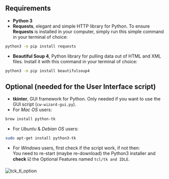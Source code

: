 ## Requirements
- **Python 3**
- **Requests**, elegant and simple HTTP library for Python.
To ensure **Requests** is installed in your computer, simply run this simple command in your terminal of choice:
```bash
python3 -m pip install requests
```
- **Beautiful Soup 4**, Python library for pulling data out of HTML and XML files.
Install it with this command in your terminal of choice:
```bash
python3 -m pip install beautifulsoup4
```

## Optional (needed for the User Interface script)
- **tkinter**, GUI framework for Python. Only needed if you want to use the GUI script (`cw-wizard-gui.py`).
 - For *Mac OS* users:
```bash
brew install python-tk
```
 - For *Ubuntu* & *Debian OS* users:
```bash
sudo apt-get install python3-tk
```
 - For *Windows* users, first check if the script work, if not then:  
You need to re-start (maybe re-download) the Python3 installer and **check** ☑️ the Optional Features named `tcl/tk and IDLE`.

![tck_tl_option](https://user-images.githubusercontent.com/17025808/153940505-4f0574b4-582d-470a-8731-fe04b5a7743d.png)
